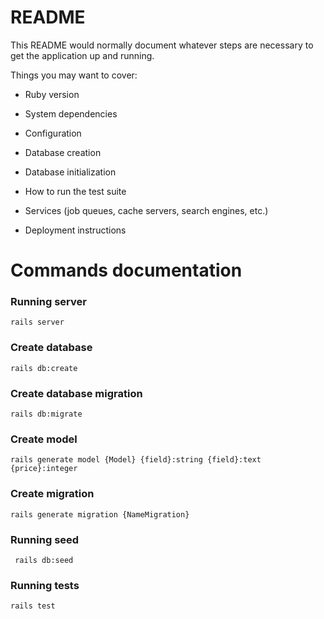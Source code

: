 # README

This README would normally document whatever steps are necessary to get the
application up and running.

Things you may want to cover:

* Ruby version

* System dependencies

* Configuration

* Database creation

* Database initialization

* How to run the test suite

* Services (job queues, cache servers, search engines, etc.)

* Deployment instructions



# Commands documentation

### Running server
` rails server `

###  Create database
` rails db:create `

###  Create database migration
` rails db:migrate `

###  Create model
` rails generate model {Model} {field}:string {field}:text {price}:integer `

###  Create migration
` rails generate migration {NameMigration} `

###  Running seed
` rails db:seed`

###  Running tests
` rails test `